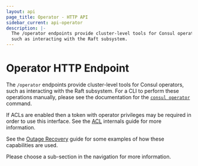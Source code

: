 ```yaml
---
layout: api
page_title: Operator - HTTP API
sidebar_current: api-operator
description: |-
  The /operator endpoints provide cluster-level tools for Consul operators,
  such as interacting with the Raft subsystem.
---
```


# Operator HTTP Endpoint

The `/operator` endpoints provide cluster-level tools for Consul operators,
such as interacting with the Raft subsystem. For a CLI to perform these
operations manually, please see the documentation for the
[`consul operator`](/docs/commands/operator.html) command.

If ACLs are enabled then a token with operator privileges may be required in
order to use this interface. See the [ACL](/docs/internals/acl.html#operator)
internals guide for more information.

See the [Outage Recovery](/docs/guides/outage.html) guide for some examples of
how these capabilities are used.

Please choose a sub-section in the navigation for more information.
